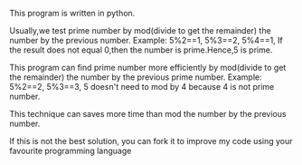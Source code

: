 This program is written in python.

Usually,we test prime number by mod(divide to get the remainder) the number by the previous number.
Example:
        5%2==1,
        5%3==2,
        5%4==1,
If the result does not equal 0,then the number is prime.Hence,5 is prime.

This program can find prime number more efficiently by 
mod(divide to get the remainder) the number by the previous prime number.
Example:
        5%2==2,
        5%3==3,
5 doesn't need to mod by 4 because 4 is not prime number.

This technique can saves more time than mod the number by the previous number.

If this is not the best solution, 
you can fork it to improve my code using your favourite programming language
